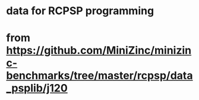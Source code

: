 # data for RCPSP programming
# from https://github.com/MiniZinc/minizinc-benchmarks/tree/master/rcpsp/data_psplib/j120

